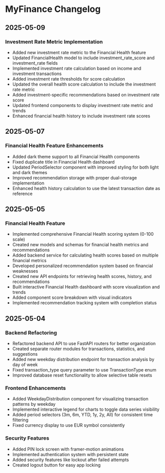 # MyFinance Changelog

## 2025-05-09

### Investment Rate Metric Implementation
- Added new investment rate metric to the Financial Health feature
- Updated FinancialHealth model to include investment_rate_score and investment_rate fields
- Implemented investment rate calculation based on income and investment transactions
- Added investment rate thresholds for score calculation
- Updated the overall health score calculation to include the investment rate metric
- Added investment-specific recommendations based on investment rate score
- Updated frontend components to display investment rate metric and trends
- Enhanced financial health history to include investment rate scores

## 2025-05-07

### Financial Health Feature Enhancements
- Added dark theme support to all Financial Health components
- Fixed duplicate title in Financial Health dashboard
- Updated PeriodSelector component with improved styling for both light and dark themes
- Improved recommendation storage with proper dual-storage implementation
- Enhanced health history calculation to use the latest transaction date as reference

## 2025-05-05

### Financial Health Feature
- Implemented comprehensive Financial Health scoring system (0-100 scale)
- Created new models and schemas for financial health metrics and recommendations
- Added backend service for calculating health scores based on multiple financial metrics
- Developed personalized recommendation system based on financial weaknesses
- Created new API endpoints for retrieving health scores, history, and recommendations
- Built interactive Financial Health dashboard with score visualization and trends
- Added component score breakdown with visual indicators
- Implemented recommendation tracking system with completion status

## 2025-05-04

### Backend Refactoring
- Refactored backend API to use FastAPI routers for better organization
- Created separate router modules for transactions, statistics, and suggestions
- Added new weekday distribution endpoint for transaction analysis by day of week
- Fixed transaction_type query parameter to use TransactionType enum
- Improved database reset functionality to allow selective table resets

### Frontend Enhancements
- Added WeekdayDistribution component for visualizing transaction patterns by weekday
- Implemented interactive legend for charts to toggle data series visibility
- Added period selectors (3m, 6m, YTD, 1y, 2y, All) for consistent time filtering
- Fixed currency display to use EUR symbol consistently

### Security Features
- Added PIN lock screen with framer-motion animations
- Implemented authentication system with persistent state
- Added security features like lockout after failed attempts
- Created logout button for easy app locking
